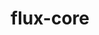 ---
title: "flux-core"
layout: cache
categories: [package, develop]
meta: {"versions": ["0.61.1"], "compilers": ["cce@=15.0.1", "gcc@=11.4.0", "gcc@=7.3.1", "gcc@=7.5.0", "gcc@=9.4.0", "oneapi@=2024.0.0"], "oss": ["amzn2", "rhel8", "ubuntu18.04", "ubuntu20.04", "ubuntu22.04"], "platforms": ["linux"], "targets": ["aarch64", "neoverse_n1", "neoverse_v1", "neoverse_v2", "ppc64le", "x86_64_v3", "zen4"], "stacks": ["aws-isc", "aws-isc-aarch64", "e4s", "e4s-cray-rhel", "e4s-neoverse-v2", "e4s-neoverse_v1", "e4s-oneapi", "e4s-power", "radiuss", "root"], "num_specs": 13, "num_specs_by_stack": {"aws-isc-aarch64": 2, "root": 13, "aws-isc": 1, "e4s-cray-rhel": 1, "radiuss": 1, "e4s-power": 2, "e4s-neoverse_v1": 2, "e4s-neoverse-v2": 2, "e4s": 1, "e4s-oneapi": 1}}
spec_details: [{"hash": "xdzcdd4rzc4dzs4c3ovono4fx6phqun5", "compiler": "gcc@=7.3.1", "versions": ["0.61.1"], "os": "amzn2", "platform": "linux", "target": "aarch64", "variants": ["build_system=autotools", "~cuda", "~docs", "~security"], "stacks": ["aws-isc-aarch64", "root"], "size": "-", "tarball": "https://binaries.spack.io/develop/build_cache/linux-amzn2-aarch64/gcc-7.3.1/flux-core-0.61.1/linux-amzn2-aarch64-gcc-7.3.1-flux-core-0.61.1-xdzcdd4rzc4dzs4c3ovono4fx6phqun5.spack"}, {"hash": "fasz5il2ifuxgvucpetosxsroiy4o6la", "compiler": "gcc@=7.3.1", "versions": ["0.61.1"], "os": "amzn2", "platform": "linux", "target": "neoverse_n1", "variants": ["build_system=autotools", "~cuda", "~docs", "~security"], "stacks": ["aws-isc-aarch64", "root"], "size": "-", "tarball": "https://binaries.spack.io/develop/build_cache/linux-amzn2-neoverse_n1/gcc-7.3.1/flux-core-0.61.1/linux-amzn2-neoverse_n1-gcc-7.3.1-flux-core-0.61.1-fasz5il2ifuxgvucpetosxsroiy4o6la.spack"}, {"hash": "t75qdz5wu3yraphojdv3yv7zxujeflrk", "compiler": "gcc@=7.3.1", "versions": ["0.61.1"], "os": "amzn2", "platform": "linux", "target": "x86_64_v3", "variants": ["build_system=autotools", "~cuda", "~docs", "~security"], "stacks": ["root", "aws-isc"], "size": "-", "tarball": "https://binaries.spack.io/develop/build_cache/linux-amzn2-x86_64_v3/gcc-7.3.1/flux-core-0.61.1/linux-amzn2-x86_64_v3-gcc-7.3.1-flux-core-0.61.1-t75qdz5wu3yraphojdv3yv7zxujeflrk.spack"}, {"hash": "iyb2le3btfqerxxabojak6rhmkhekhr5", "compiler": "cce@=15.0.1", "versions": ["0.61.1"], "os": "rhel8", "platform": "linux", "target": "zen4", "variants": ["build_system=autotools", "~cuda", "~docs", "~security"], "stacks": ["e4s-cray-rhel", "root"], "size": "-", "tarball": "https://binaries.spack.io/develop/build_cache/linux-rhel8-zen4/cce-15.0.1/flux-core-0.61.1/linux-rhel8-zen4-cce-15.0.1-flux-core-0.61.1-iyb2le3btfqerxxabojak6rhmkhekhr5.spack"}, {"hash": "klgjhlpqfpcza5huanstbsdz2hbthnv4", "compiler": "gcc@=7.5.0", "versions": ["0.61.1"], "os": "ubuntu18.04", "platform": "linux", "target": "x86_64_v3", "variants": ["build_system=autotools", "~cuda", "~docs", "~security"], "stacks": ["root", "radiuss"], "size": "-", "tarball": "https://binaries.spack.io/develop/build_cache/linux-ubuntu18.04-x86_64_v3/gcc-7.5.0/flux-core-0.61.1/linux-ubuntu18.04-x86_64_v3-gcc-7.5.0-flux-core-0.61.1-klgjhlpqfpcza5huanstbsdz2hbthnv4.spack"}, {"hash": "iu5w3uyif4r6isf6w3v7prbbybi7vqd2", "compiler": "gcc@=9.4.0", "versions": ["0.61.1"], "os": "ubuntu20.04", "platform": "linux", "target": "ppc64le", "variants": ["build_system=autotools", "+cuda", "~docs", "~security"], "stacks": ["root", "e4s-power"], "size": "-", "tarball": "https://binaries.spack.io/develop/build_cache/linux-ubuntu20.04-ppc64le/gcc-9.4.0/flux-core-0.61.1/linux-ubuntu20.04-ppc64le-gcc-9.4.0-flux-core-0.61.1-iu5w3uyif4r6isf6w3v7prbbybi7vqd2.spack"}, {"hash": "fr6ybo55xj3fn3lqk724j2hlyxzyh2m4", "compiler": "gcc@=9.4.0", "versions": ["0.61.1"], "os": "ubuntu20.04", "platform": "linux", "target": "ppc64le", "variants": ["build_system=autotools", "~cuda", "~docs", "~security"], "stacks": ["root", "e4s-power"], "size": "-", "tarball": "https://binaries.spack.io/develop/build_cache/linux-ubuntu20.04-ppc64le/gcc-9.4.0/flux-core-0.61.1/linux-ubuntu20.04-ppc64le-gcc-9.4.0-flux-core-0.61.1-fr6ybo55xj3fn3lqk724j2hlyxzyh2m4.spack"}, {"hash": "utlcf7rjwbhluo35paift54pfb5qmqmr", "compiler": "gcc@=11.4.0", "versions": ["0.61.1"], "os": "ubuntu22.04", "platform": "linux", "target": "neoverse_v1", "variants": ["build_system=autotools", "~cuda", "~docs", "~security"], "stacks": ["root", "e4s-neoverse_v1"], "size": "-", "tarball": "https://binaries.spack.io/develop/build_cache/linux-ubuntu22.04-neoverse_v1/gcc-11.4.0/flux-core-0.61.1/linux-ubuntu22.04-neoverse_v1-gcc-11.4.0-flux-core-0.61.1-utlcf7rjwbhluo35paift54pfb5qmqmr.spack"}, {"hash": "hh3syfxvhj6beymzeyrgfhfijz7botdr", "compiler": "gcc@=11.4.0", "versions": ["0.61.1"], "os": "ubuntu22.04", "platform": "linux", "target": "neoverse_v1", "variants": ["build_system=autotools", "+cuda", "~docs", "~security"], "stacks": ["root", "e4s-neoverse_v1"], "size": "-", "tarball": "https://binaries.spack.io/develop/build_cache/linux-ubuntu22.04-neoverse_v1/gcc-11.4.0/flux-core-0.61.1/linux-ubuntu22.04-neoverse_v1-gcc-11.4.0-flux-core-0.61.1-hh3syfxvhj6beymzeyrgfhfijz7botdr.spack"}, {"hash": "bpvflrzrbf5riyg3jhcc2x3cgrvm6uhp", "compiler": "gcc@=11.4.0", "versions": ["0.61.1"], "os": "ubuntu22.04", "platform": "linux", "target": "neoverse_v2", "variants": ["build_system=autotools", "~cuda", "~docs", "~security"], "stacks": ["root", "e4s-neoverse-v2"], "size": "-", "tarball": "https://binaries.spack.io/develop/build_cache/linux-ubuntu22.04-neoverse_v2/gcc-11.4.0/flux-core-0.61.1/linux-ubuntu22.04-neoverse_v2-gcc-11.4.0-flux-core-0.61.1-bpvflrzrbf5riyg3jhcc2x3cgrvm6uhp.spack"}, {"hash": "ib5hbx44psua6ssnmb3oflgcf2rkjcj3", "compiler": "gcc@=11.4.0", "versions": ["0.61.1"], "os": "ubuntu22.04", "platform": "linux", "target": "neoverse_v2", "variants": ["build_system=autotools", "+cuda", "~docs", "~security"], "stacks": ["root", "e4s-neoverse-v2"], "size": "-", "tarball": "https://binaries.spack.io/develop/build_cache/linux-ubuntu22.04-neoverse_v2/gcc-11.4.0/flux-core-0.61.1/linux-ubuntu22.04-neoverse_v2-gcc-11.4.0-flux-core-0.61.1-ib5hbx44psua6ssnmb3oflgcf2rkjcj3.spack"}, {"hash": "x3uoounzvhocbnuah2wgbahywic7cjqk", "compiler": "gcc@=11.4.0", "versions": ["0.61.1"], "os": "ubuntu22.04", "platform": "linux", "target": "x86_64_v3", "variants": ["build_system=autotools", "~cuda", "~docs", "~security"], "stacks": ["root", "e4s"], "size": "-", "tarball": "https://binaries.spack.io/develop/build_cache/linux-ubuntu22.04-x86_64_v3/gcc-11.4.0/flux-core-0.61.1/linux-ubuntu22.04-x86_64_v3-gcc-11.4.0-flux-core-0.61.1-x3uoounzvhocbnuah2wgbahywic7cjqk.spack"}, {"hash": "zkjtyy4xialifz44zk3h5daykbl6y4f2", "compiler": "oneapi@=2024.0.0", "versions": ["0.61.1"], "os": "ubuntu22.04", "platform": "linux", "target": "x86_64_v3", "variants": ["build_system=autotools", "~cuda", "~docs", "~security"], "stacks": ["root", "e4s-oneapi"], "size": "-", "tarball": "https://binaries.spack.io/develop/build_cache/linux-ubuntu22.04-x86_64_v3/oneapi-2024.0.0/flux-core-0.61.1/linux-ubuntu22.04-x86_64_v3-oneapi-2024.0.0-flux-core-0.61.1-zkjtyy4xialifz44zk3h5daykbl6y4f2.spack"}]
---